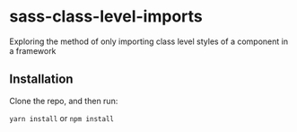 # sass-class-level-imports
Exploring the method of only importing class level styles of a component in a framework

## Installation 
Clone the repo, and then run: 

`yarn install` or `npm install`


